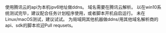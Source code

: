 使用腾讯云的api为本机ipv6地址做ddns。
域名需要在腾讯云解析。
以在win10系统测试完毕，建议配合任务计划程序使用，或者脚本开机自启运行。
未在Linux/macOS测试，建议试试。
为局域网其他机器做ddns/用其他域名解析商的api、sdk的脚本欢迎Pull requsets。
